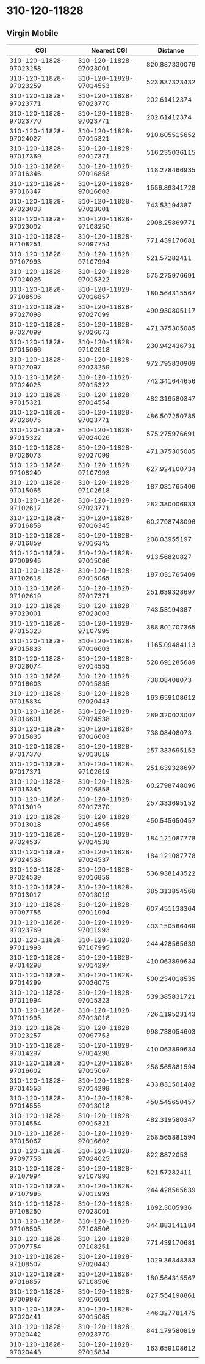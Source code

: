 # 310-120-11828
## Virgin Mobile


| CGI | Nearest CGI | Distance |
|-----|-------------|----------|
| 310-120-11828-97023258 | 310-120-11828-97023001 | 820.887330079 |
| 310-120-11828-97023259 | 310-120-11828-97014553 | 523.837323432 |
| 310-120-11828-97023771 | 310-120-11828-97023770 | 202.61412374 |
| 310-120-11828-97023770 | 310-120-11828-97023771 | 202.61412374 |
| 310-120-11828-97024027 | 310-120-11828-97015321 | 910.605515652 |
| 310-120-11828-97017369 | 310-120-11828-97017371 | 516.235036115 |
| 310-120-11828-97016346 | 310-120-11828-97016858 | 118.278466935 |
| 310-120-11828-97016347 | 310-120-11828-97016603 | 1556.89341728 |
| 310-120-11828-97023003 | 310-120-11828-97023001 | 743.53194387 |
| 310-120-11828-97023002 | 310-120-11828-97108250 | 2908.25869771 |
| 310-120-11828-97108251 | 310-120-11828-97097754 | 771.439170681 |
| 310-120-11828-97107993 | 310-120-11828-97107994 | 521.57282411 |
| 310-120-11828-97024026 | 310-120-11828-97015322 | 575.275976691 |
| 310-120-11828-97108506 | 310-120-11828-97016857 | 180.564315567 |
| 310-120-11828-97027098 | 310-120-11828-97027099 | 490.930805117 |
| 310-120-11828-97027099 | 310-120-11828-97026073 | 471.375305085 |
| 310-120-11828-97015066 | 310-120-11828-97102618 | 230.942436731 |
| 310-120-11828-97027097 | 310-120-11828-97023259 | 972.795830909 |
| 310-120-11828-97024025 | 310-120-11828-97015322 | 742.341644656 |
| 310-120-11828-97015321 | 310-120-11828-97014554 | 482.319580347 |
| 310-120-11828-97026075 | 310-120-11828-97023771 | 486.507250785 |
| 310-120-11828-97015322 | 310-120-11828-97024026 | 575.275976691 |
| 310-120-11828-97026073 | 310-120-11828-97027099 | 471.375305085 |
| 310-120-11828-97108249 | 310-120-11828-97107993 | 627.924100734 |
| 310-120-11828-97015065 | 310-120-11828-97102618 | 187.031765409 |
| 310-120-11828-97102617 | 310-120-11828-97023771 | 282.380006933 |
| 310-120-11828-97016858 | 310-120-11828-97016345 | 60.2798748096 |
| 310-120-11828-97016859 | 310-120-11828-97016345 | 208.03955197 |
| 310-120-11828-97009945 | 310-120-11828-97015066 | 913.56820827 |
| 310-120-11828-97102618 | 310-120-11828-97015065 | 187.031765409 |
| 310-120-11828-97102619 | 310-120-11828-97017371 | 251.639328697 |
| 310-120-11828-97023001 | 310-120-11828-97023003 | 743.53194387 |
| 310-120-11828-97015323 | 310-120-11828-97107995 | 388.801707365 |
| 310-120-11828-97015833 | 310-120-11828-97016603 | 1165.09484113 |
| 310-120-11828-97026074 | 310-120-11828-97014555 | 528.691285689 |
| 310-120-11828-97016603 | 310-120-11828-97015835 | 738.08408073 |
| 310-120-11828-97015834 | 310-120-11828-97020443 | 163.659108612 |
| 310-120-11828-97016601 | 310-120-11828-97024538 | 289.320023007 |
| 310-120-11828-97015835 | 310-120-11828-97016603 | 738.08408073 |
| 310-120-11828-97017370 | 310-120-11828-97013019 | 257.333695152 |
| 310-120-11828-97017371 | 310-120-11828-97102619 | 251.639328697 |
| 310-120-11828-97016345 | 310-120-11828-97016858 | 60.2798748096 |
| 310-120-11828-97013019 | 310-120-11828-97017370 | 257.333695152 |
| 310-120-11828-97013018 | 310-120-11828-97014555 | 450.545650457 |
| 310-120-11828-97024537 | 310-120-11828-97024538 | 184.121087778 |
| 310-120-11828-97024538 | 310-120-11828-97024537 | 184.121087778 |
| 310-120-11828-97024539 | 310-120-11828-97016859 | 536.938143522 |
| 310-120-11828-97013017 | 310-120-11828-97013019 | 385.313854568 |
| 310-120-11828-97097755 | 310-120-11828-97011994 | 607.451138364 |
| 310-120-11828-97023769 | 310-120-11828-97011993 | 403.150566469 |
| 310-120-11828-97011993 | 310-120-11828-97107995 | 244.428565639 |
| 310-120-11828-97014298 | 310-120-11828-97014297 | 410.063899634 |
| 310-120-11828-97014299 | 310-120-11828-97026075 | 500.234018535 |
| 310-120-11828-97011994 | 310-120-11828-97015323 | 539.385831721 |
| 310-120-11828-97011995 | 310-120-11828-97013018 | 726.119523143 |
| 310-120-11828-97023257 | 310-120-11828-97097753 | 998.738054603 |
| 310-120-11828-97014297 | 310-120-11828-97014298 | 410.063899634 |
| 310-120-11828-97016602 | 310-120-11828-97015067 | 258.565881594 |
| 310-120-11828-97014553 | 310-120-11828-97014298 | 433.831501482 |
| 310-120-11828-97014555 | 310-120-11828-97013018 | 450.545650457 |
| 310-120-11828-97014554 | 310-120-11828-97015321 | 482.319580347 |
| 310-120-11828-97015067 | 310-120-11828-97016602 | 258.565881594 |
| 310-120-11828-97097753 | 310-120-11828-97024025 | 822.8872053 |
| 310-120-11828-97107994 | 310-120-11828-97107993 | 521.57282411 |
| 310-120-11828-97107995 | 310-120-11828-97011993 | 244.428565639 |
| 310-120-11828-97108250 | 310-120-11828-97023001 | 1692.3005936 |
| 310-120-11828-97108505 | 310-120-11828-97108506 | 344.883141184 |
| 310-120-11828-97097754 | 310-120-11828-97108251 | 771.439170681 |
| 310-120-11828-97108507 | 310-120-11828-97020443 | 1029.36348383 |
| 310-120-11828-97016857 | 310-120-11828-97108506 | 180.564315567 |
| 310-120-11828-97009947 | 310-120-11828-97016601 | 827.554198861 |
| 310-120-11828-97020441 | 310-120-11828-97015065 | 446.327781475 |
| 310-120-11828-97020442 | 310-120-11828-97023770 | 841.179580819 |
| 310-120-11828-97020443 | 310-120-11828-97015834 | 163.659108612 |
